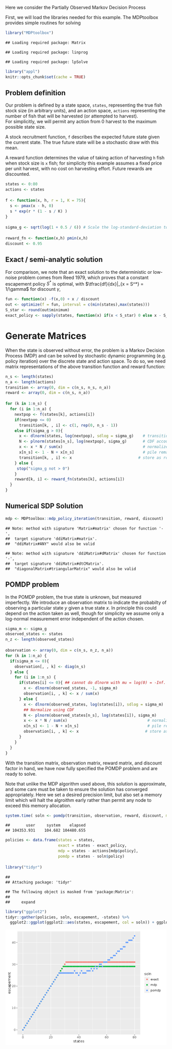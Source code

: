 
Here we consider the Partially Observed Markov Decision Process


First, we will load the libraries needed for this example.  The MDPtoolbox provides simple routines for solving 


```r
library("MDPtoolbox")
```

```
## Loading required package: Matrix
```

```
## Loading required package: linprog
```

```
## Loading required package: lpSolve
```

```r
library("appl")
knitr::opts_chunk$set(cache = TRUE)
```


## Problem definition

Our problem is defined by a state space, `states`, representing the true fish stock size (in arbitrary units), 
and an action space, `actions` representing the number of fish that will be harvested (or attempted to harvest).  
For simplicitly, we will permit any action from 0 harvest to the maximum possible state size.  

A stock recruitment function, `f` describes the expected future state given the current state.  The true future
state will be a stochastic draw with this mean.

A reward function determines the value of taking action of harvesting `h` fish when stock size is `x` fish;
for simplicity this example assumes a fixed price per unit harvest, with no cost on harvesting effort. 
Future rewards are discounted.


```r
states <- 0:80
actions <- states

f <- function(x, h, r = 1, K = 75){
  s <- pmax(x - h, 0)
  s * exp(r * (1 - s / K) )
}

sigma_g <- sqrt(log(1 + 0.5 / 6)) # Scale the log-standard-deviation to result in similar variance to a uniform distribution of width 0.5

reward_fn <- function(x,h) pmin(x,h)
discount <- 0.95
```

## Exact / semi-analytic solution

For comparison, we note that an exact solution to the deterministic or low-noise problem comes from Reed 1979, which proves that a constant escapement
policy $S^*$ is optimal, with $\tfrac{df}{dx}|_{x = S^*} = 1/\gamma$ for discount $\gamma$,


```r
fun <- function(x) -f(x,0) + x / discount
out <- optimize(f = fun, interval = c(min(states),max(states)))
S_star <- round(out$minimum)
exact_policy <- sapply(states, function(x) if(x < S_star) 0 else x - S_star)
```

# Generate Matrices

When the state is observed without error, the problem is a Markov Decision Process (MDP) and can be solved by 
stochastic dynamic programming (e.g. policy iteration) over the discrete state and action space. To do so, we need
matrix representations of the above transition function and reward function:


```r
n_s <- length(states)
n_a <- length(actions)
transition <- array(0, dim = c(n_s, n_s, n_a))
reward <- array(0, dim = c(n_s, n_a))

for (k in 1:n_s) {
  for (i in 1:n_a) {
    nextpop <- f(states[k], actions[i])
    if(nextpop <= 0)
      transition[k, , i] <- c(1, rep(0, n_s - 1))
    else if(sigma_g > 0){
      x <- dlnorm(states, log(nextpop), sdlog = sigma_g)    # transition probability densities
      N <- plnorm(states[n_s], log(nextpop), sigma_g)       # CDF accounts for prob density beyond boundary
      x <- x * N / sum(x)                                   # normalize densities to  = cdf(boundary)
      x[n_s] <- 1 - N + x[n_s]                              # pile remaining probability on boundary
      transition[k, , i] <- x                             # store as row of transition matrix
    } else {
     stop("sigma_g not > 0")
    }
    reward[k, i] <- reward_fn(states[k], actions[i])
  }
}
```

## Numerical SDP Solution


```r
mdp <- MDPtoolbox::mdp_policy_iteration(transition, reward, discount)
```

```
## Note: method with signature 'Matrix#matrix' chosen for function '-',
##  target signature 'ddiMatrix#matrix'.
##  "ddiMatrix#ANY" would also be valid
```

```
## Note: method with signature 'ddiMatrix#dMatrix' chosen for function '-',
##  target signature 'ddiMatrix#dtCMatrix'.
##  "diagonalMatrix#triangularMatrix" would also be valid
```


## POMDP problem

In the POMDP problem, the true state is unknown, but measured imperfectly.  We introduce
an observation matrix to indicate the probabilty of observing a particular state $y$ given
a true state $x$. In principle this could depend on the action taken as well, though for 
simplicity we assume only a log-normal measurement error independent of the action chosen.


```r
sigma_m <- sigma_g
observed_states <- states
n_z <- length(observed_states)

observation <- array(0, dim = c(n_s, n_z, n_a))
for (k in 1:n_a) {
  if(sigma_m <= 0){
    observation[, , k] <- diag(n_s)
  } else {
    for (i in 1:n_s) {
      if(states[i] <= 0){ ## cannot do dlnorm with mu = log(0) = -Inf.  Cannot solve if belief has already converged
        x <- dlnorm(observed_states, -1, sigma_m)
        observation[i, , k] <- x / sum(x)
      } else {
        x <- dlnorm(observed_states, log(states[i]), sdlog = sigma_m)    # transition probability densities
        ## Normalize using CDF
        N <- plnorm(observed_states[n_s], log(states[i]), sigma_m)       # CDF accounts for prob density beyond boundary
        x <- x * N / sum(x)                                   # normalize densities to  = cdf(boundary)
        x[n_s] <- 1 - N + x[n_s]                              # pile remaining probability on boundary
        observation[i, , k] <- x                             # store as row of transition matrix
      }
    }
  }
}
```


With the transition matrix, observation matrix, reward matrix, and discount factor in hand, we have now fully specified the POMDP problem and are ready to solve.

Note that unlike the MDP algorithm used above, this solution is approximate, and some care must be taken to ensure the solution has converged appropriately.  Here
we set a desired precision limit, but also set a memory limit which will halt the algroithm early rather than permit any node to exceed this memory allocation.




```r
system.time( soln <- pomdp(transition, observation, reward, discount, mc.cores = 1, precision = 5, memory = 15750) )
```

```
##       user     system    elapsed 
## 104353.931    104.682 104480.655
```



```r
policies <- data.frame(states = states,
                       exact = states - exact_policy,
                       mdp = states - actions[mdp$policy],
                       pomdp = states - soln$policy)

library("tidyr")
```

```
## 
## Attaching package: 'tidyr'
```

```
## The following object is masked from 'package:Matrix':
## 
##     expand
```

```r
library("ggplot2")
tidyr::gather(policies, soln, escapement, -states) %>%
  ggplot2::ggplot(ggplot2::aes(states, escapement, col = soln)) + ggplot2::geom_point()
```

![](fisheries-ex_files/figure-html/unnamed-chunk-8-1.png)<!-- -->

